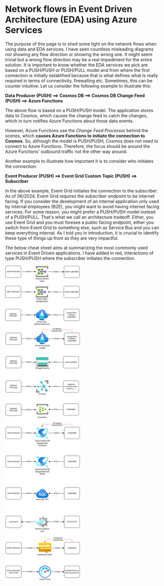 # Network flows in Event Driven Architecture (EDA) using Azure Services

The purpose of this page is to shed some light on the network flows when using data and EDA services. I have seen countless misleading diagrams not showing any flow direction or showing the wrong one. It might seem trivial but a wrong flow direction may be a real impediment for the entire solution. It is important to know whether the EDA services we pick are based on a PUSH/PUSH or PUSH/PULL model and from where the first connection is initially establihed because that is what defines what is really required in terms of connectivity, firewalling etc. Sometimes, this can be counter intuitive. Let us consider the following example to illustrate this:

**Data Producer (PUSH) ==> Cosmos DB ==> Cosmos DB Change Feed (PUSH) ==> Azure Functions**

The above flow is based on a PUSH/PUSH model. The application stores data to Cosmos, which causes the change feed to catch the changes, which in turn notifies Azure Functions about those data events.

However, Azure Functions use the *Change Feed Processor* behind the scenes, which **causes Azure Functions to initiate the connection to Cosmos**. So, although the model is PUSH/PUSH, Cosmos does not need to connect to Azure Functions. Therefore, the focus should be around the Azure Functions' outbound traffic not the other way around. 

Another example to illustrate how important it is to consider who initiates the connection:

**Event Producer (PUSH) ==> Event Grid Custom Topic (PUSH) ==> Subscriber**

In the above example, Event Grid initiates the connection to the subscriber. As of 06/2024, Event Grid requires the subscriber endpoint to be internet facing. If you consider the development of an internal application only used by internal employees (B2E), you might want to avoid having internet facing services. For some reason, you might prefer a PUSH/PUSH model instead of a PUSH/PULL. That's what we call an architecture tradeoff. Either, you use Event Grid and you must foresee a public facing endpoint, either you switch from Event Grid to something else, such as Service Bus and you can keep everything internal. As I told you in introduction, it is crucial to identify these type of things up front as they are very impactful.


The below cheat sheet aims at summarizing the most commonly used services in Event Driven applications. I have added in red, interactions of type PUSH/PUSH where the subscriber initiates the connection.

![eda-network-flows](./images/eda-network-flows.png)